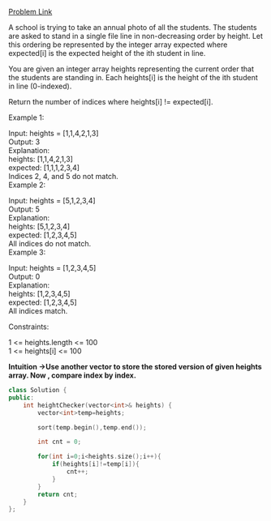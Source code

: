 [Problem Link](https://leetcode.com/problems/height-checker/description/?envType=daily-question&envId=2024-06-10)<br>

A school is trying to take an annual photo of all the students. The students are asked to stand in a single file line in non-decreasing order by height. Let this ordering be represented by the integer array expected where expected[i] is the expected height of the ith student in line.<br>

You are given an integer array heights representing the current order that the students are standing in. Each heights[i] is the height of the ith student in line (0-indexed).<br>




Return the number of indices where heights[i] != expected[i].<br>


Example 1:<br>


Input: heights = [1,1,4,2,1,3]<br>
Output: 3<br>
Explanation: <br>
heights:  [1,1,4,2,1,3]<br>
expected: [1,1,1,2,3,4]<br>
Indices 2, 4, and 5 do not match.<br>
Example 2:<br>

Input: heights = [5,1,2,3,4]<br>
Output: 5<br>
Explanation:<br>
heights:  [5,1,2,3,4]<br>
expected: [1,2,3,4,5]<br>
All indices do not match.<br>
Example 3:<br>

Input: heights = [1,2,3,4,5]<br>
Output: 0<br>
Explanation:<br>
heights:  [1,2,3,4,5]<br>
expected: [1,2,3,4,5]<br>
All indices match.<br>
 

Constraints:<br>

1 <= heights.length <= 100<br>
1 <= heights[i] <= 100<br>

__Intuition ->Use another vector to store the stored version of given heights array. Now , compare index by index.__

```C++
class Solution {
public:
    int heightChecker(vector<int>& heights) {
        vector<int>temp=heights;

        sort(temp.begin(),temp.end());

        int cnt = 0;

        for(int i=0;i<heights.size();i++){
            if(heights[i]!=temp[i]){
                cnt++;
            }
        }
        return cnt;
    }
};
```

